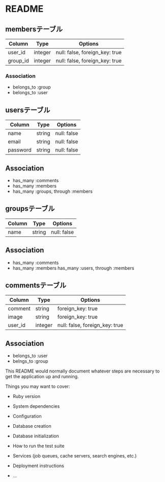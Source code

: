 # README

## membersテーブル

|Column|Type|Options|
|------|----|-------|
|user_id|integer|null: false, foreign_key: true|
|group_id|integer|null: false, foreign_key: true|

### Association
- belongs_to :group
- belongs_to :user

## usersテーブル

|Column|Type|Options|
|------|----|-------|
|name|string|null: false|
|email|string|null: false|
|password|string|null: false|

## Association
- has_many :comments
- has_many :members
- has_many :groups, through :members

## groupsテーブル

|Column|Type|Options|
|------|----|-------|
|name|string|null: false|

## Association
- has_many :comments
- has_many :members
  has_many :users, through :members

## commentsテーブル

|Column|Type|Options|
|------|----|-------|
|comment|string|foreign_key: true|
|image|string|foreign_key: true|
|user_id|integer|null: false, foreign_key: true|

## Association
- belongs_to :user
- belngs_to :group

This README would normally document whatever steps are necessary to get the
application up and running.

Things you may want to cover:

* Ruby version

* System dependencies

* Configuration

* Database creation

* Database initialization

* How to run the test suite

* Services (job queues, cache servers, search engines, etc.)

* Deployment instructions

* ...

